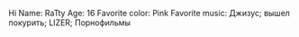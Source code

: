 Hi
Name: RaTty
Age: 16
Favorite color: Pink
Favorite music: Джизус; вышел покурить; LIZER; Порнофильмы
